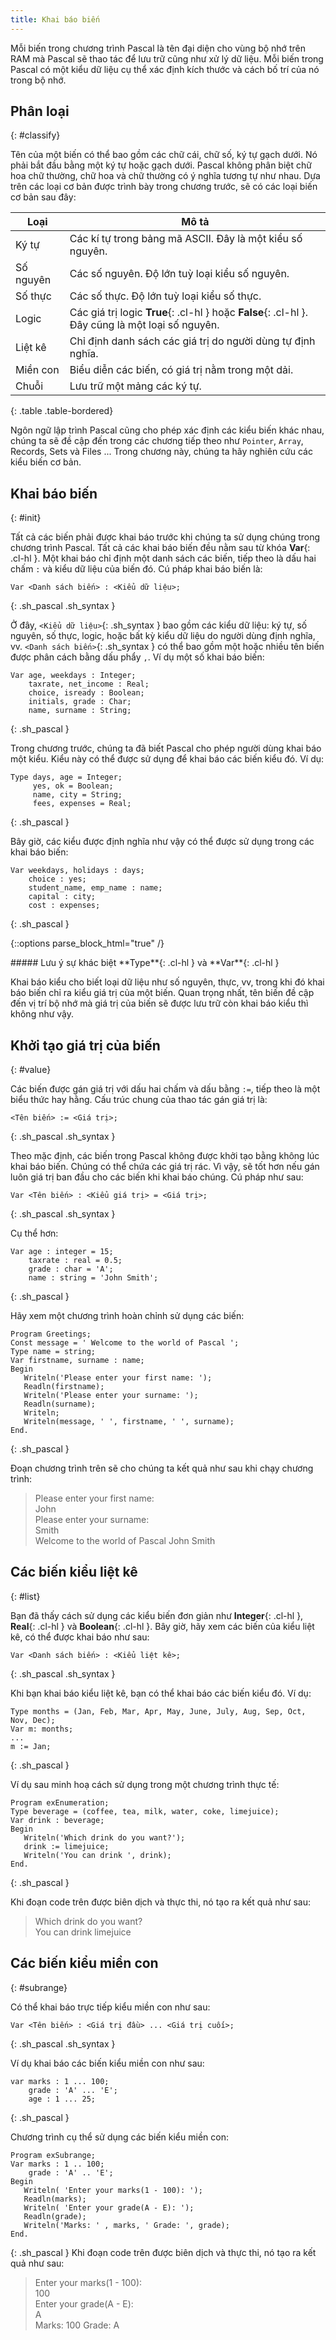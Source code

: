 ```yaml
---
title: Khai báo biến
---
```


Mỗi biến trong chương trình Pascal là tên đại diện cho vùng bộ nhớ trên RAM mà Pascal sẽ thao tác để lưu trữ cũng như xử lý dữ liệu. Mỗi biến trong Pascal có một kiểu dữ liệu cụ thể xác định kích thước và cách bố trí của nó trong bộ nhớ.
## Phân loại
{: #classify}

Tên của một biến có thể bao gồm các chữ cái, chữ số, ký tự gạch dưới. Nó phải bắt đầu bằng một ký tự hoặc gạch dưới. Pascal không phân biệt chữ hoa chữ thường, chữ hoa và chữ thường có ý nghĩa tương tự như nhau. Dựa trên các loại cơ bản được trình bày trong chương trước, sẽ có các loại biến cơ bản sau đây:

|   Loại  	  |						Mô tả 									                              	    |
|-------------|-----------------------------------------------------------------------|
|   Ký tự 		|	Các kí tự trong bảng mã ASCII. Đây là một kiểu số nguyên. 		        |
|   Số nguyên	|	Các số nguyên. Độ lớn tuỳ loại kiểu số nguyên. 					              |
|   Số thực 	|	Các số thực. Độ lớn tuỳ loại kiểu số thực. 						                |
|   Logic		  |	Các giá trị logic **True**{: .cl-hl } hoặc **False**{: .cl-hl }. Đây cũng là một loại số nguyên.|
|   Liệt kê		|	Chỉ định danh sách các giá trị do người dùng tự định nghĩa. 	        |
|   Miền con 	|	Biểu diễn các biến, có giá trị nằm trong một dải. 				            |
|   Chuỗi 		|	Lưu trữ một mảng các ký tự. 									                        |
{: .table .table-bordered}

Ngôn ngữ lập trình Pascal cũng cho phép xác định các kiểu biến khác nhau, chúng ta sẽ đề cập đến trong các chương tiếp theo như `Pointer`, `Array`, Records, Sets và Files ... Trong chương này, chúng ta hãy nghiên cứu các kiểu biến cơ bản.

## Khai báo biến
{: #init}

Tất cả các biến phải được khai báo trước khi chúng ta sử dụng chúng trong chương trình Pascal. Tất cả các khai báo biến đều nằm sau từ khóa **Var**{: .cl-hl }. Một khai báo chỉ định một danh sách các biến, tiếp theo là dấu hai chấm `:` và kiểu dữ liệu của biến đó. Cú pháp khai báo biến là:

```
Var <Danh sách biến> : <Kiểu dữ liệu>;
```
{: .sh_pascal .sh_syntax }

Ở đây, `<Kiểu dữ liệu>`{: .sh_syntax } bao gồm các kiểu dữ liệu: ký tự, số nguyên, số thực, logic, hoặc bất kỳ kiểu dữ liệu do người dùng định nghĩa, vv. `<Danh sách biến>`{: .sh_syntax } có thể bao gồm một hoặc nhiều tên biến được phân cách bằng dấu phẩy `,`. Ví dụ một số khai báo biến:

```
Var age, weekdays : Integer;
    taxrate, net_income : Real;
    choice, isready : Boolean;
    initials, grade : Char;
    name, surname : String;
```
{: .sh_pascal }

Trong chương trước, chúng ta đã biết Pascal cho phép người dùng khai báo một kiểu. Kiểu này có thể được sử dụng để khai báo các biến kiểu đó. Ví dụ:

```
Type days, age = Integer;
     yes, ok = Boolean;
     name, city = String;
     fees, expenses = Real;
```
{: .sh_pascal }

Bây giờ, các kiểu được định nghĩa như vậy có thể được sử dụng trong các khai báo biến:

```
Var weekdays, holidays : days;
    choice : yes;
    student_name, emp_name : name;
    capital : city;
    cost : expenses;
```
{: .sh_pascal }

{::options parse_block_html="true" /}
<div class="note info">
##### Lưu ý sự khác biệt **Type**{: .cl-hl } và **Var**{: .cl-hl }

Khai báo kiểu cho biết loại dữ liệu như số nguyên, thực, vv, trong khi đó khai báo biến chỉ ra kiểu giá trị của một biến. Quan trọng nhất, tên biến đề cập đến vị trí bộ nhớ mà giá trị của biến sẽ được lưu trữ còn khai báo kiểu thì không như vậy.
</div>

## Khởi tạo giá trị của biến
{: #value}

Các biến được gán giá trị với dấu hai chấm và dấu bằng `:=`, tiếp theo là một biểu thức hay hằng. Cấu trúc chung của thao tác gán giá trị là:

```
<Tên biến> := <Giá trị>;
```
{: .sh_pascal .sh_syntax }

Theo mặc định, các biến trong Pascal không được khởi tạo bằng không lúc khai báo biến. Chúng có thể chứa các giá trị rác. Vì vậy, sẽ tốt hơn nếu gán luôn giá trị ban đầu cho các biến khi khai báo chúng. Cú pháp như sau:

```
Var <Tên biến> : <Kiểu giá trị> = <Giá trị>;
```
{: .sh_pascal .sh_syntax }

Cụ thể hơn:

```
Var age : integer = 15;
    taxrate : real = 0.5;
    grade : char = 'A';
    name : string = 'John Smith';
```
{: .sh_pascal }

Hãy xem một chương trình hoàn chỉnh sử dụng các biến:

```
Program Greetings;
Const message = ' Welcome to the world of Pascal ';
Type name = string;
Var firstname, surname : name;
Begin
   Writeln('Please enter your first name: ');
   Readln(firstname);
   Writeln('Please enter your surname: ');
   Readln(surname);
   Writeln;
   Writeln(message, ' ', firstname, ' ', surname);
End.
```
{: .sh_pascal }

Đoạn chương trình trên sẽ cho chúng ta kết quả như sau khi chạy chương trình:

> Please enter your first name:  
> John  
> Please enter your surname:  
> Smith  
> Welcome to the world of Pascal John Smith

## Các biến kiểu liệt kê
{: #list}

Bạn đã thấy cách sử dụng các kiểu biến đơn giản như **Integer**{: .cl-hl }, **Real**{: .cl-hl } và **Boolean**{: .cl-hl }. Bây giờ, hãy xem các biến của kiểu liệt kê, có thể được khai báo như sau:

```
Var <Danh sách biến> : <Kiểu liệt kê>;
```
{: .sh_pascal .sh_syntax }

Khi bạn khai báo kiểu liệt kê, bạn có thể khai báo các biến kiểu đó. Ví dụ:

```
Type months = (Jan, Feb, Mar, Apr, May, June, July, Aug, Sep, Oct, Nov, Dec);
Var m: months;
...
m := Jan;
```
{: .sh_pascal }

Ví dụ sau minh hoạ cách sử dụng trong một chương trình thực tế:

```
Program exEnumeration;
Type beverage = (coffee, tea, milk, water, coke, limejuice);
Var drink : beverage;
Begin
   Writeln('Which drink do you want?');
   drink := limejuice;   
   Writeln('You can drink ', drink);
End.
```
{: .sh_pascal }

Khi đoạn code trên được biên dịch và thực thi, nó tạo ra kết quả như sau:

> Which drink do you want?  
> You can drink limejuice

## Các biến kiểu miền con
{: #subrange}

Có thể khai báo trực tiếp kiểu miền con như sau:

```
Var <Tên biến> : <Giá trị đầu> ... <Giá trị cuối>;
```
{: .sh_pascal .sh_syntax }

Ví dụ khai báo các biến kiểu miền con như sau:

```
var marks : 1 ... 100;
    grade : 'A' ... 'E';
    age : 1 ... 25;
```
{: .sh_pascal }

Chương trình cụ thể sử dụng các biến kiểu miền con:

```
Program exSubrange;
Var marks : 1 .. 100;
    grade : 'A' .. 'E';
Begin
   Writeln( 'Enter your marks(1 - 100): ');
   Readln(marks);
   Writeln( 'Enter your grade(A - E): ');
   Readln(grade);
   Writeln('Marks: ' , marks, ' Grade: ', grade);
End.
```
{: .sh_pascal }
Khi đoạn code trên được biên dịch và thực thi, nó tạo ra kết quả như sau:

> Enter your marks(1 - 100):  
> 100  
> Enter your grade(A - E):  
> A  
> Marks: 100 Grade: A